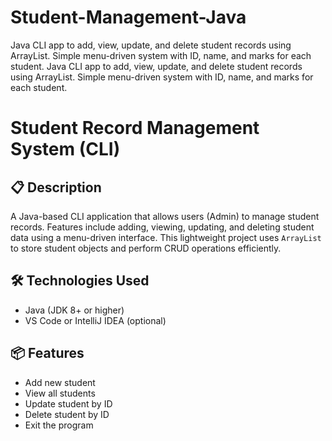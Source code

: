 # Student-Management-Java
Java CLI app to add, view, update, and delete student records using ArrayList. Simple menu-driven system with ID, name, and marks for each student.  Java CLI app to add, view, update, and delete student records using ArrayList. Simple menu-driven system with ID, name, and marks for each student.

# Student Record Management System (CLI)

## 📋 Description
A Java-based CLI application that allows users (Admin) to manage student records. Features include adding, viewing, updating, and deleting student data using a menu-driven interface. This lightweight project uses `ArrayList` to store student objects and perform CRUD operations efficiently.

## 🛠️ Technologies Used
- Java (JDK 8+ or higher)
- VS Code or IntelliJ IDEA (optional)

## 📦 Features
- Add new student
- View all students
- Update student by ID
- Delete student by ID
- Exit the program
